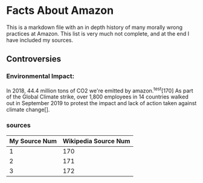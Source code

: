 # Facts About Amazon
This is a markdown file with an in depth history of many morally wrong practices at Amazon. This list is very much not complete, and at the end I have included my sources.

## Controversies

### Environmental Impact:
In 2018, 44.4 million tons of CO2 we're emitted by amazon.<sup>test</sup>[170] As part of the Global Climate strike, over 1,800 employees in 14 countries walked out in September 2019 to protest the impact and lack of action taken against climate change[]. 

### sources
|My Source Num|Wikipedia Source Num|
|-|-|
1|170
2|171
3|172